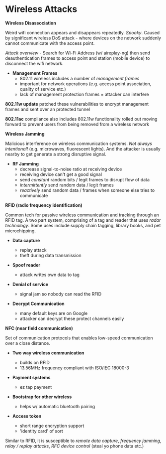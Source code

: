 # Wireless Attacks

**Wireless Disassociation**

Weird wifi connection appears and disappears repeatedly. *Spooky*. Caused by significant wireless DoS attack - where devices on the network suddenly cannot communicate with the access point.

*Attack overview* - Search for Wi-Fi Address (w/ aireplay-ng) then send deauthentication frames to access point and station (mobile device) to disconnect the wifi network. 

- **Management Frames**
    - 802.11 wireless includes a number of *management frames*
    - important for network operations (e.g. access point association, quality of service etc.)
    - lack of management protection frames = attacker can interfere

**802.11w update** patched these vulnerabilities to encrypt management frames and sent over an protected tunnel

**802.11ac** compliance also includes 802.11w functionality rolled out moving forward to prevent users from being removed from a wireless network

**Wireless Jamming**

Malicious interference on wireless communication systems. *Not always intentional!* (e.g. microwaves, fluorescent lights). And the attacker is usually nearby to get generate a strong disruptive signal. 

- **RF Jamming**
    - decrease signal-to-noise ratio at receiving device
    - receiving device can't get a good signal
    - send *constant* random bits / legit frames to disrupt flow of data
    - *intermittently* send random data / legit frames 
    - *reactively* send random data / frames when someone else tries to communicate  

**RFID (radio frequency identification)**

Common tech for passive wireless communication and tracking through an RFID tag. A two part system, comprising of a tag and reader that uses *radar technology*. Some uses include supply chain tagging, library books, and pet microchipping. 

- **Data capture**
    - replay attack
    - theft during data transmission

- **Spoof reader**
    - attack writes own data to tag

- **Denial of service**
    - signal jam so nobody can read the RFID

- **Decrypt Communication**
    - many default keys are on Google
    - attacker can decrypt these protect channels easily

**NFC (near field communication)**

Set of communication protocols that enables low-speed communication over a close distance. 

- **Two way wireless communication**
    - builds on RFID
    - 13.56MHz frequency compliant with ISO/IEC 18000-3

- **Payment systems**
    - ez tap payment

- **Bootstrap for other wireless**
    - helps w/ automatic bluetooth pairing

- **Access token**
    - short range encryption support
    - 'identity card'  of sort

Similar to RFID, it is susceptible to *remote data capture*, *frequency jamming*, *relay / replay attacks*, *RFC device control* (steal yo phone data etc.)
